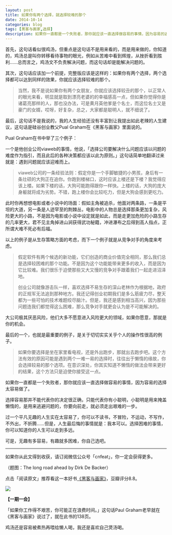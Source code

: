 ```yaml
---
layout: post
title: 如果你有两个选择，就选择较难的那个
date: 2014-10-14
categories: blog
tags: [黑客与画家,选择]
description: 如果你一直都是一个失败者，那你就应该一直选择做容易的事情，因为容易的选择太容易做了。
---
```


首先，这句话看似很鸡汤，但重点是这句话不是用来看的，而是用来做的，你知道的，鸡汤总是叫你转移看待事物的眼光，例如从苦难中看到辉煌，从挫折看到胜利……总而言之，鸡汤文不负责解决问题，而这句话却是能解决问题的。

其次，这句话应该加一个前提，完整版应该是这样的：如果你有两个选择，两个选择都可以达到同样的效果，你就应该选择较难的那个。

>当然，我不是说如果你有两个女朋友，你就应该选择较丑的那个，以正常人的眼光来看，明显就是取到漂亮老婆的的幸福感高一点，但如果你觉得你是诸葛亮那样的人，那也没办法，可是黄月英他爹是个名士，而这位名士又是豪门的女婿，哎呀，好复杂，总之，大家都是聪明人，就不细说了。

最后，这句话不是我说的，我的人生经验还没有丰富到让我提出如此老辣的人生建议，这句话是硅谷创业教父Pual Graham在《黑客与画家》里面说的。

Pual Graham在书中举了三个例子：

一个是他创业公司viaweb的事情，他说，「选择公司要解决什么问题应该以问题的难度作为指引，而且此后的各种决策都应该以此为原则。」这句话简单地翻译过来就是：遇到问题就应该迎难而上。

>viaweb公司的一条经验法则：假定你是一个手脚敏捷的小男孩，身后有一条壮硕的大狗正在追你。你跑到楼梯口，这时应该上楼还是下楼？我觉得应该上楼。如果下楼的话，大狗可能跑得跟你一样快。上楼的话，大狗的庞大身躯就将成为劣势。不错，跑上楼你会比较吃力，但是大狗会感到更吃力。

此时你再想想电影或者小说中的场面：假如主角被追杀，他面对两条路，一条是平坦的大道，另一条是人迹罕至的荆棘丛，电影中的人物总是选择那条更加复杂，风险更大的小路，不是因为电影或小说中设定就是如此，而是走更加危险的小路生存的几率更大，君不见主角掉进山涧获得武功秘籍，冲进瀑布之后得到高人指点，正所谓大难不死必有后福。

以上的例子是从生存策略方面的考虑，而下一个例子就是从竞争对手的角度来考虑。

>假定软件有两个候选的新功能，它们创造的商业价值完全相同，那么我们总是选择较困难的那个功能。不是因为这个功能能带来更多的收入，而是因为它比较难。我们很乐于迫使那些又大又慢的竞争对手跟着我们一起走进沼泽地。
>
>创业公司就像游击队一样，喜欢选择不易生存的深山老林作为根据地，政府的正规军无法追到那种地方。我还记得创业初期我们是多么筋疲力尽，整天都为一些可怕的技术难题绞尽脑汁。但是，我还是感到相当高兴，因为那些问题连我们都觉得这么困难，那么竞争对手就更会认为是不可能解决的。

大公司极其厌恶风险，他们大多不愿意进入风险更大的领域，如果你愿意，那就是你的机会。

最后的一个，也就是最重要的例子，是关于切切实实关乎个人的操作性很高的例子。

>如果你要选择是坐在家里看电视，还是外出跑步，那就出去跑步吧。这个方法有效的原因可能是遇到两个一难一易的选择时，往往出于懒惰的缘故，你会选择较易的那个选项。在意识深处，你其实知道不懒惰的做法会带来更好的结果，这个方法只是迫使你接受这一点。

如果你一直都是一个失败者，那你就应该一直选择做容易的事情，因为容易的选择太容易做了。

选择容易那并不能代表你的决定很正确，只能代表你有小聪明，小聪明是用来掩盖懒惰的，是用来逃避问题的，你要向前走，就必须走出艰难的一步。

过一个平凡无趣的人生实在太容易了，你可以不读书，不冒险，不运动，不写作，不外出，不折腾……但是，人生最后悔的事情就是：我本可以。选择困难的事情，你可以知道你的人生可以走到多远。

可是，无趣有多容易，有趣就多困难，你自己选吧。

----

如果你从此文得到收获，请订阅微信公众号「cnfeat」，你一定会获得更多。

（题图：The long road ahead by Dirk De Backer）

点击「阅读原文」推荐看这一本好书[《黑客与画家》](http://book.douban.com/subject/6021440/)，豆瓣评分8.8。

![](http://cnfeat.qiniudn.com/signitrue-2014-09-28.jpg)

**【一期一会】**


「如果你工作得不艰苦，你可能正在浪费时间。」这句话Paul Graham老早就在《黑客与画家》说过了，就在此书的138页。

鸡汤还是容易被煮热再喂给懒人喝，我还是喜欢自己煲汤喝。



